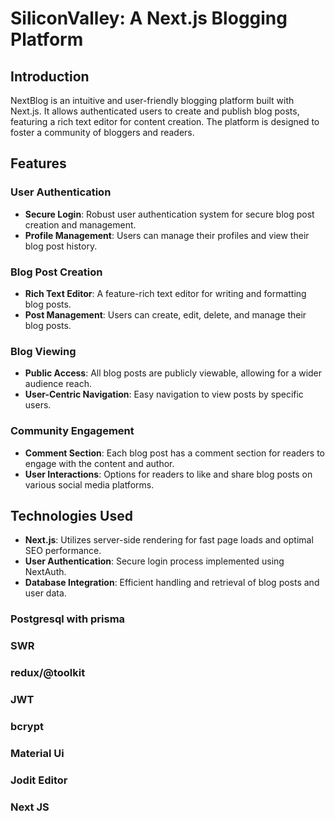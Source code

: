 # SiliconValley: A Next.js Blogging Platform

## Introduction
NextBlog is an intuitive and user-friendly blogging platform built with Next.js. It allows authenticated users to create and publish blog posts, featuring a rich text editor for content creation. The platform is designed to foster a community of bloggers and readers.

## Features

### User Authentication
- **Secure Login**: Robust user authentication system for secure blog post creation and management.
- **Profile Management**: Users can manage their profiles and view their blog post history.

### Blog Post Creation
- **Rich Text Editor**: A feature-rich text editor for writing and formatting blog posts.
- **Post Management**: Users can create, edit, delete, and manage their blog posts.

### Blog Viewing
- **Public Access**: All blog posts are publicly viewable, allowing for a wider audience reach.
- **User-Centric Navigation**: Easy navigation to view posts by specific users.

### Community Engagement
- **Comment Section**: Each blog post has a comment section for readers to engage with the content and author.
- **User Interactions**: Options for readers to like and share blog posts on various social media platforms.

## Technologies Used
- **Next.js**: Utilizes server-side rendering for fast page loads and optimal SEO performance.
- **User Authentication**: Secure login process implemented using NextAuth.
- **Database Integration**: Efficient handling and retrieval of blog posts and user data.
### Postgresql with prisma
### SWR
### redux/@toolkit
### JWT
### bcrypt
### Material Ui
### Jodit Editor
### Next JS
